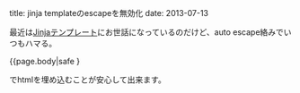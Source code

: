 title: jinja templateのescapeを無効化
date: 2013-07-13


最近は<a href="http://jinja.pocoo.org/">Jinjaテンプレート</a>にお世話になっているのだけど、auto escape絡みでいつもハマる。



  {{page.body|safe }



でhtmlを埋め込むことが安心して出来ます。


